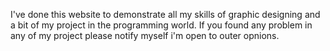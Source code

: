 I've done this website to demonstrate all my skills of graphic designing and a bit of my project in the programming world. If you found any problem in any of my project please notify myself i'm open to outer opnions.
